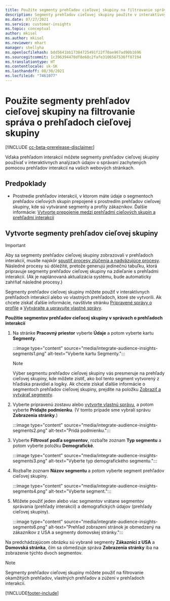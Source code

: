 ```yaml
---
title: Použite segmenty prehľadov cieľovej skupiny na filtrovanie správa o prehľadoch cieľovej skupiny
description: Segmenty prehľadov cieľovej skupiny použite v interaktívnych analýzach údajov o správaní zachytených prehľadmi interakcií na webových stránkach zákazníka.
ms.date: 07/27/2021
ms.service: customer-insights
ms.topic: conceptual
author: mkisel
ms.author: mkisel
ms.reviewer: mhart
manager: shellyha
ms.openlocfilehash: bdd5641bb17384725491f22f70ae967ad90b1696
ms.sourcegitcommit: 1c396394470df8e68c2fafe3106567536ff87194
ms.translationtype: HT
ms.contentlocale: sk-SK
ms.lasthandoff: 08/30/2021
ms.locfileid: "7461077"
---
```

# <a name="use-audience-insights-segments-to-filter-engagement-insights-reports"></a>Použite segmenty prehľadov cieľovej skupiny na filtrovanie správa o prehľadoch cieľovej skupiny

[!INCLUDE [cc-beta-prerelease-disclaimer](includes/cc-beta-prerelease-disclaimer.md)]

Vďaka prehľadom interakcií môžete segmenty prehľadov cieľovej skupiny používať v interaktívnych analýzach údajov o správaní zachytených pomocou prehľadov interakcií na vašich webových stránkach.

## <a name="prerequisite"></a>Predpoklady

- Prostredie prehľadov interakcií, v ktorom máte údaje o segmentoch prehľadov cieľových skupín prepojené s prostredím prehľadov cieľovej skupiny, kde sú vytvárané segmenty a profily zákazníkov. Ďalšie informácie: [Vytvorte prepojenie medzi prehľadmi cieľových skupín a prehľadmi interakcií](integrate-audience-insights-engagement-insights.md)

## <a name="create-audience-insights-segments"></a>Vytvorte segmenty prehľadov cieľovej skupiny 

> [!IMPORTANT]
> Aby sa segmenty prehľadov cieľovej skupiny zobrazovali v prehľadoch interakcií, musíte najskôr [spustiť procesy zlúčenia a nadväzujúce procesy](../audience-insights/merge-entities.md). Následné procesy sú dôležité, pretože generujú jedinečnú tabuľku, ktorá pripravuje segmenty prehľadov cieľovej skupiny na zdieľanie s prehľadmi interakcií. (Ak je naplánovaná aktualizácia systému, bude automaticky zahŕňať následné procesy.)

Segmenty prehľadov cieľovej skupiny môžete použiť v interaktívnych prehľadoch interakcií alebo vo vlastných prehľadoch, ktoré ste vytvorili. Ak chcete získať ďalšie informácie, navštívte stránku [Pripravené správy o profile](profile-reports.md) a [Vytvárajte a upravujte vlastné správy](custom-reports.md).

**Použitie segmentov prehľadov cieľocej skupiny v správach o prehľadoch interakcií**

1. Na stránke **Pracovný priestor** vyberte **Údaje** a potom vyberte kartu **Segmenty**.

    :::image type="content" source="media/integrate-audience-insights-segments1.png" alt-text="Vyberte kartu Segmenty.":::

   >[!NOTE]
   > Výber segmentu prehľadov cieľovej skupiny vás presmeruje na prehľady cieľovej skupiny, kde môžete zistiť, ako bol tento segment vytvorený z hľadiska pravidiel a logiky. Ak chcete získať ďalšie informácie o segmentoch prehľadov cieľovej skupiny, prejdite na položku [Zobraziť a vytvárať segmenty](../audience-insights/segments.md).

2. Vyberte pripravenú zostavu alebo [vytvorte vlastnú správu](custom-reports.md), a potom vyberte **Pridajte podmienku**. (V tomto prípade sme vybrali správu **Zobrazenia stránky**.)

    :::image type="content" source="media/integrate-audience-insights-segments2.png" alt-text="Pridá podmienku.":::

3. Vyberte **Filtrovať podľa segmentov**, rozbaľte zoznam **Typ segmentu** a potom vyberte položku **Demografické**.

    :::image type="content" source="media/integrate-audience-insights-segments3.png" alt-text="Vyberte typ demografického segmentu.":::

4. Rozbaľte zoznam **Názov segmentu** a potom vyberte segment prehľadov cieľovej skupiny.

    :::image type="content" source="media/integrate-audience-insights-segments4.png" alt-text="Vyberte segment.":::

5. Môžete použiť jeden alebo viac segmentov vrátane segmentov správania (prehľady interakcií) a demografických údajov (prehľady cieľovej skupiny). 

    :::image type="content" source="media/integrate-audience-insights-segments6.png" alt-text="Prehľad zobrazení stránok je obmedzený na zákazníkov z USA a segmenty domovskej stránky.":::

Na predchádzajúcom obrázku sú vybrané segmenty **Zákazníci z USA** a **Domovská stránka**, čím sa obmedzuje správa **Zobrazenia stránky** iba na zobrazenie týchto dvoch segmentov. 


>[!NOTE]
> Segmenty prehľadov cieľovej skupiny môžete použiť na filtrovanie okamžitých prehľadov, vlastných prehľadov a zúžení v prehľadoch interakcií. 


[!INCLUDE[footer-include](../includes/footer-banner.md)]